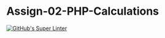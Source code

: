 # Assign-02-PHP-Calculations
[![GitHub's Super Linter](https://github.com/ICS2O-Programming-MariaG/Assign-02-PHP-Calculations/workflows/GitHub's%20Super%20Linter/badge.svg)](https://github.com/ICS2O-Programming-MariaG/Assign-02-PHP-Calculations/actions)